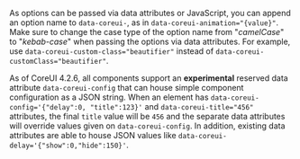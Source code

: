 As options can be passed via data attributes or JavaScript, you can append an option name to `data-coreui-`, as in `data-coreui-animation="{value}"`. Make sure to change the case type of the option name from "_camelCase_" to "_kebab-case_" when passing the options via data attributes. For example, use `data-coreui-custom-class="beautifier"` instead of `data-coreui-customClass="beautifier"`.

As of CoreUI 4.2.6, all components support an **experimental** reserved data attribute `data-coreui-config` that can house simple component configuration as a JSON string. When an element has `data-coreui-config='{"delay":0, "title":123}'` and `data-coreui-title="456"` attributes, the final `title` value will be `456` and the separate data attributes will override values given on `data-coreui-config`. In addition, existing data attributes are able to house JSON values like `data-coreui-delay='{"show":0,"hide":150}'`.
